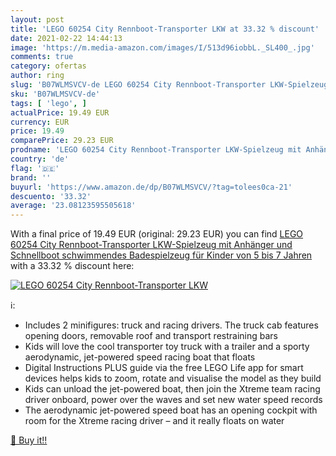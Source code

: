 ```yaml
---
layout: post
title: 'LEGO 60254 City Rennboot-Transporter LKW at 33.32 % discount'
date: 2021-02-22 14:44:13
image: 'https://m.media-amazon.com/images/I/513d96iobbL._SL400_.jpg'
comments: true
category: ofertas
author: ring
slug: 'B07WLMSVCV-de LEGO 60254 City Rennboot-Transporter LKW-Spielzeug mit...'
sku: 'B07WLMSVCV-de'
tags: [ 'lego', ]
actualPrice: 19.49 EUR
currency: EUR
price: 19.49
comparePrice: 29.23 EUR
prodname: 'LEGO 60254 City Rennboot-Transporter LKW-Spielzeug mit Anhänger und Schnellboot  schwimmendes Badespielzeug für Kinder von 5 bis 7 Jahren'
country: 'de'
flag: '🇩🇪'
brand: ''
buyurl: 'https://www.amazon.de/dp/B07WLMSVCV/?tag=tolees0ca-21'
descuento: '33.32'
average: '23.08123595505618'
---
```


With a final price of 19.49 EUR (original: 29.23 EUR) you can find [LEGO 60254 City Rennboot-Transporter LKW-Spielzeug mit Anhänger und Schnellboot  schwimmendes Badespielzeug für Kinder von 5 bis 7 Jahren](https://www.amazon.de/dp/B07WLMSVCV/?tag=tolees0ca-21) with a  33.32 % discount here:

[![LEGO 60254 City Rennboot-Transporter LKW](https://m.media-amazon.com/images/I/513d96iobbL._SL400_.jpg)](https://www.amazon.de/dp/B07WLMSVCV/?tag=tolees0ca-21)

ℹ️:

- Includes 2 minifigures: truck and racing drivers. The truck cab features opening doors, removable roof and transport restraining bars
- Kids will love the cool transporter toy truck with a trailer and a sporty aerodynamic, jet-powered speed racing boat that floats
- Digital Instructions PLUS guide via the free LEGO Life app for smart devices helps kids to zoom, rotate and visualise the model as they build
- Kids can unload the jet-powered boat, then join the Xtreme team racing driver onboard, power over the waves and set new water speed records
- The aerodynamic jet-powered speed boat has an opening cockpit with room for the Xtreme racing driver – and it really floats on water

[🛒 Buy it!!](https://www.amazon.de/dp/B07WLMSVCV/?tag=tolees0ca-21)
